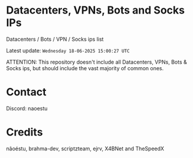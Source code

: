 # Datacenters, VPNs, Bots and Socks IPs
 
Datacenters / Bots / VPN / Socks ips list

Latest update: `Wednesday 18-06-2025 15:00:27 UTC` 

ATTENTION: This repository doesn't include all Datacenters, VPNs, Bots & Socks ips, 
but should include the vast majority of common ones.

# Contact
Discord: naoestu

# Credits
nãoéstu, brahma-dev, scriptzteam, ejrv, X4BNet and TheSpeedX
